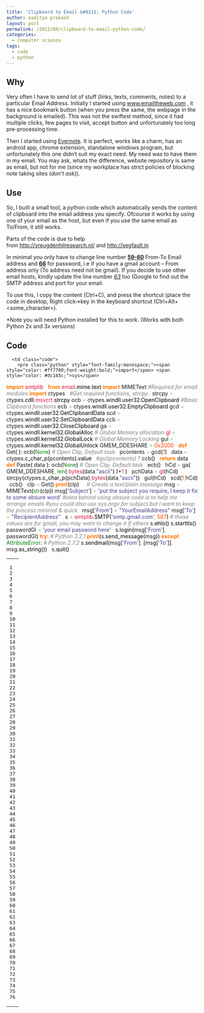 ```yaml
---
title: 'Clipboard to Email &#8211; Python Code'
author: aaditya prakash
layout: post
permalink: /2012/08/clipboard-to-email-python-code/
categories:
  - computer science
tags:
  - code
  - python
---
```

## Why

Very often I have to send lot of stuff (links, texts, comments, notes) to a particular Email Address. Initially I started using www.emailtheweb.com , it has a nice bookmark button (when you press the same, the webpage in the background is emailed). This was not the swiftest method, since it had multiple clicks, few pages to visit, accept button and unfortunately too long pre-processing time.

Then I started using <a title="Evernote - Taking notes" href="http://evernote.com/" target="_blank">Evernote</a>. It is perfect, works like a charm, has an android app, chrome extension, standalone windows program, but unfortunately this one didn&#8217;t suit my exact need. My need was to have them in my email. You may ask, whats the difference, website repository is same as email, but not for me (since my workplace has strict policies of blocking note taking sites (*don&#8217;t ask*)).

## Use

So, I built a small tool, a python code which automatically sends the content of clipboard into the email address you specify. Ofcourse it works by using one of your email as the host, but even if you use the same email as To/From, it still works.

Parts of the code is due to help from <http://vreugdenhilresearch.nl/> and http://segfault.in

In minimal you only have to change line number <span style="text-decoration: underline;"><strong>59-60</strong></span> From-To Email address and <span style="text-decoration: underline;"><strong>66</strong></span> for password, i.e if you have a gmail account &#8211; From address only (To address need not be gmail). If you decide to use other email hosts, kindly update the line number <span style="text-decoration: underline;"><em>63</em></span> too (Google to find out the SMTP address and port for your email.

To use this, I copy the content (Ctrl+C), and press the shortcut (place the code in desktop, Right click->key in the keyboard shortcut (Ctrl+Alt+<some_character>).

*Note you will need Python installed for this to work. (Works with both Python 2x and 3x versions)

## Code

<div class="wp_syntax">
  <table>
    <tr>
      <td class="line_numbers">
        <pre>1
2
3
4
5
6
7
8
9
10
11
12
13
14
15
16
17
18
19
20
21
22
23
24
25
26
27
28
29
30
31
32
33
34
35
36
37
38
39
40
41
42
43
44
45
46
47
48
49
50
51
52
53
54
55
56
57
58
59
60
61
62
63
64
65
66
67
68
69
70
71
72
73
74
75
76
</pre>
      </td>
      
      <td class="code">
        <pre class="python" style="font-family:monospace;"><span style="color: #ff7700;font-weight:bold;">import</span> <span style="color: #dc143c;">sys</span>
<span style="color: #ff7700;font-weight:bold;">import</span> <span style="color: #dc143c;">smtplib</span>
&nbsp;
<span style="color: #ff7700;font-weight:bold;">from</span> <span style="color: #dc143c;">email</span>.<span style="color: black;">mime</span>.<span style="color: black;">text</span> <span style="color: #ff7700;font-weight:bold;">import</span> MIMEText
<span style="color: #808080; font-style: italic;">#Required for email modules</span>
<span style="color: #ff7700;font-weight:bold;">import</span> ctypes
&nbsp;
<span style="color: #808080; font-style: italic;">#Get required functions, strcpy..</span>
strcpy <span style="color: #66cc66;">=</span> ctypes.<span style="color: black;">cdll</span>.<span style="color: #dc143c;">msvcrt</span>.<span style="color: black;">strcpy</span>
ocb <span style="color: #66cc66;">=</span> ctypes.<span style="color: black;">windll</span>.<span style="color: black;">user32</span>.<span style="color: black;">OpenClipboard</span>    <span style="color: #808080; font-style: italic;">#Basic Clipboard functions</span>
ecb <span style="color: #66cc66;">=</span> ctypes.<span style="color: black;">windll</span>.<span style="color: black;">user32</span>.<span style="color: black;">EmptyClipboard</span>
gcd <span style="color: #66cc66;">=</span> ctypes.<span style="color: black;">windll</span>.<span style="color: black;">user32</span>.<span style="color: black;">GetClipboardData</span>
scd <span style="color: #66cc66;">=</span> ctypes.<span style="color: black;">windll</span>.<span style="color: black;">user32</span>.<span style="color: black;">SetClipboardData</span>
ccb <span style="color: #66cc66;">=</span> ctypes.<span style="color: black;">windll</span>.<span style="color: black;">user32</span>.<span style="color: black;">CloseClipboard</span>
ga <span style="color: #66cc66;">=</span> ctypes.<span style="color: black;">windll</span>.<span style="color: black;">kernel32</span>.<span style="color: black;">GlobalAlloc</span>    <span style="color: #808080; font-style: italic;"># Global Memory allocation</span>
<span style="color: #dc143c;">gl</span> <span style="color: #66cc66;">=</span> ctypes.<span style="color: black;">windll</span>.<span style="color: black;">kernel32</span>.<span style="color: black;">GlobalLock</span>     <span style="color: #808080; font-style: italic;"># Global Memory Locking</span>
gul <span style="color: #66cc66;">=</span> ctypes.<span style="color: black;">windll</span>.<span style="color: black;">kernel32</span>.<span style="color: black;">GlobalUnlock</span>
GMEM_DDESHARE <span style="color: #66cc66;">=</span> <span style="color: #ff4500;">0x2000</span>
&nbsp;
<span style="color: #ff7700;font-weight:bold;">def</span> Get<span style="color: black;">&#40;</span> <span style="color: black;">&#41;</span>:
  ocb<span style="color: black;">&#40;</span><span style="color: #008000;">None</span><span style="color: black;">&#41;</span> <span style="color: #808080; font-style: italic;"># Open Clip, Default task</span>
&nbsp;
  pcontents <span style="color: #66cc66;">=</span> gcd<span style="color: black;">&#40;</span><span style="color: #ff4500;">1</span><span style="color: black;">&#41;</span>
&nbsp;
  data <span style="color: #66cc66;">=</span> ctypes.<span style="color: black;">c_char_p</span><span style="color: black;">&#40;</span>pcontents<span style="color: black;">&#41;</span>.<span style="color: black;">value</span>
&nbsp;
  <span style="color: #808080; font-style: italic;">#gul(pcontents) ?</span>
  ccb<span style="color: black;">&#40;</span><span style="color: black;">&#41;</span>
&nbsp;
  <span style="color: #ff7700;font-weight:bold;">return</span> data
&nbsp;
<span style="color: #ff7700;font-weight:bold;">def</span> Paste<span style="color: black;">&#40;</span> data <span style="color: black;">&#41;</span>:
  ocb<span style="color: black;">&#40;</span><span style="color: #008000;">None</span><span style="color: black;">&#41;</span> <span style="color: #808080; font-style: italic;"># Open Clip, Default task</span>
&nbsp;
  ecb<span style="color: black;">&#40;</span><span style="color: black;">&#41;</span>
&nbsp;
  hCd <span style="color: #66cc66;">=</span> ga<span style="color: black;">&#40;</span> GMEM_DDESHARE<span style="color: #66cc66;">,</span> <span style="color: #008000;">len</span><span style="color: black;">&#40;</span> <span style="color: #dc143c;">bytes</span><span style="color: black;">&#40;</span>data<span style="color: #66cc66;">,</span><span style="color: #483d8b;">"ascii"</span><span style="color: black;">&#41;</span> <span style="color: black;">&#41;</span>+<span style="color: #ff4500;">1</span> <span style="color: black;">&#41;</span>
&nbsp;
  pchData <span style="color: #66cc66;">=</span> <span style="color: #dc143c;">gl</span><span style="color: black;">&#40;</span>hCd<span style="color: black;">&#41;</span>
&nbsp;
  strcpy<span style="color: black;">&#40;</span>ctypes.<span style="color: black;">c_char_p</span><span style="color: black;">&#40;</span>pchData<span style="color: black;">&#41;</span><span style="color: #66cc66;">,</span><span style="color: #dc143c;">bytes</span><span style="color: black;">&#40;</span>data<span style="color: #66cc66;">,</span><span style="color: #483d8b;">"ascii"</span><span style="color: black;">&#41;</span><span style="color: black;">&#41;</span>
&nbsp;
  gul<span style="color: black;">&#40;</span>hCd<span style="color: black;">&#41;</span>
&nbsp;
  scd<span style="color: black;">&#40;</span><span style="color: #ff4500;">1</span><span style="color: #66cc66;">,</span>hCd<span style="color: black;">&#41;</span>
&nbsp;
  ccb<span style="color: black;">&#40;</span><span style="color: black;">&#41;</span>
&nbsp;
clp <span style="color: #66cc66;">=</span> Get<span style="color: black;">&#40;</span><span style="color: black;">&#41;</span>
<span style="color: #ff7700;font-weight:bold;">print</span><span style="color: black;">&#40;</span>clp<span style="color: black;">&#41;</span>
&nbsp;
&nbsp;
<span style="color: #808080; font-style: italic;"># Create a text/plain message</span>
msg <span style="color: #66cc66;">=</span> MIMEText<span style="color: black;">&#40;</span><span style="color: #008000;">str</span><span style="color: black;">&#40;</span>clp<span style="color: black;">&#41;</span><span style="color: black;">&#41;</span>
msg<span style="color: black;">&#91;</span><span style="color: #483d8b;">'Subject'</span><span style="color: black;">&#93;</span> <span style="color: #66cc66;">=</span> <span style="color: #483d8b;">'put the subject you require, I keep it fix to some obsure word'</span>
<span style="color: #808080; font-style: italic;">#idea behind using obsure code is to help me arrange emails</span>
<span style="color: #808080; font-style: italic;">#you could also use sys.argv for subject but I want to keep the process minimal & quick</span>
&nbsp;
msg<span style="color: black;">&#91;</span><span style="color: #483d8b;">'From'</span><span style="color: black;">&#93;</span>	<span style="color: #66cc66;">=</span> <span style="color: #483d8b;">"YourEmailAddress"</span>
msg<span style="color: black;">&#91;</span><span style="color: #483d8b;">'To'</span><span style="color: black;">&#93;</span> 	<span style="color: #66cc66;">=</span> <span style="color: #483d8b;">"RecipientAddress"</span>
&nbsp;
s <span style="color: #66cc66;">=</span> <span style="color: #dc143c;">smtplib</span>.<span style="color: black;">SMTP</span><span style="color: black;">&#40;</span><span style="color: #483d8b;">'smtp.gmail.com'</span><span style="color: #66cc66;">,</span> <span style="color: #ff4500;">587</span><span style="color: black;">&#41;</span> 
<span style="color: #808080; font-style: italic;"># these values are for gmail, you may want to change it if others</span>
s.<span style="color: black;">ehlo</span><span style="color: black;">&#40;</span><span style="color: black;">&#41;</span>
s.<span style="color: black;">starttls</span><span style="color: black;">&#40;</span><span style="color: black;">&#41;</span>
passwordGl <span style="color: #66cc66;">=</span> <span style="color: #483d8b;">'your email password here'</span>
&nbsp;
s.<span style="color: black;">login</span><span style="color: black;">&#40;</span>msg<span style="color: black;">&#91;</span><span style="color: #483d8b;">'From'</span><span style="color: black;">&#93;</span><span style="color: #66cc66;">,</span> passwordGl<span style="color: black;">&#41;</span>
<span style="color: #ff7700;font-weight:bold;">try</span>:
   <span style="color: #808080; font-style: italic;"># Python 3.2.1</span>
   <span style="color: #ff7700;font-weight:bold;">print</span><span style="color: black;">&#40;</span>s.<span style="color: black;">send_message</span><span style="color: black;">&#40;</span>msg<span style="color: black;">&#41;</span><span style="color: black;">&#41;</span>
<span style="color: #ff7700;font-weight:bold;">except</span> <span style="color: #008000;">AttributeError</span>:
   <span style="color: #808080; font-style: italic;"># Python 2.7.2</span>
   s.<span style="color: black;">sendmail</span><span style="color: black;">&#40;</span>msg<span style="color: black;">&#91;</span><span style="color: #483d8b;">'From'</span><span style="color: black;">&#93;</span><span style="color: #66cc66;">,</span> <span style="color: black;">&#91;</span>msg<span style="color: black;">&#91;</span><span style="color: #483d8b;">'To'</span><span style="color: black;">&#93;</span><span style="color: black;">&#93;</span><span style="color: #66cc66;">,</span> msg.<span style="color: black;">as_string</span><span style="color: black;">&#40;</span><span style="color: black;">&#41;</span><span style="color: black;">&#41;</span>
&nbsp;
s.<span style="color: black;">quit</span><span style="color: black;">&#40;</span><span style="color: black;">&#41;</span></pre>
      </td>
    </tr>
  </table>
</div>